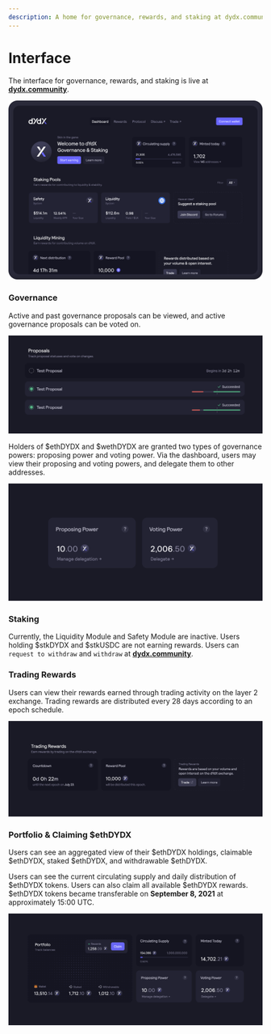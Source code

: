 ```yaml
---
description: A home for governance, rewards, and staking at dydx.community
---
```


# Interface

The interface for governance, rewards, and staking is live at [**dydx.community**](https://dydx.community).

![Earn & claim rewards, or vote on proposals](../.gitbook/assets/4.1-landing-page-interface.png)

### Governance

Active and past governance proposals can be viewed, and active governance proposals can be voted on.

![Track proposal status and vote on changes](../.gitbook/assets/4.2-track-proposals.png)

Holders of $ethDYDX and $wethDYDX are granted two types of governance powers: proposing power and voting power. Via the dashboard, users may view their proposing and voting powers, and delegate them to other addresses.

![Delegate your proposing and voting powers](../.gitbook/assets/4.3-delegate-voting.png)

### Staking

Currently, the Liquidity Module and Safety Module are inactive. Users holding $stkDYDX and $stkUSDC are not earning rewards. Users can `request to withdraw` and `withdraw` at [**dydx.community**](https://dydx.community).

### Trading Rewards

Users can view their rewards earned through trading activity on the layer 2 exchange. Trading rewards are distributed every 28 days according to an epoch schedule.

![Trade to receive rewards](../.gitbook/assets/4.5-trade-to-rewards.png)

### Portfolio & Claiming $ethDYDX

Users can see an aggregated view of their $ethDYDX holdings, claimable $ethDYDX, staked $ethDYDX, and withdrawable $ethDYDX.

Users can see the current circulating supply and daily distribution of $ethDYDX tokens. Users can also claim all available $ethDYDX rewards. $ethDYDX tokens became transferable on **September 8, 2021** at approximately 15:00 UTC.

![Claim your rewards](../.gitbook/assets/4.6-claim-rewards.png)
